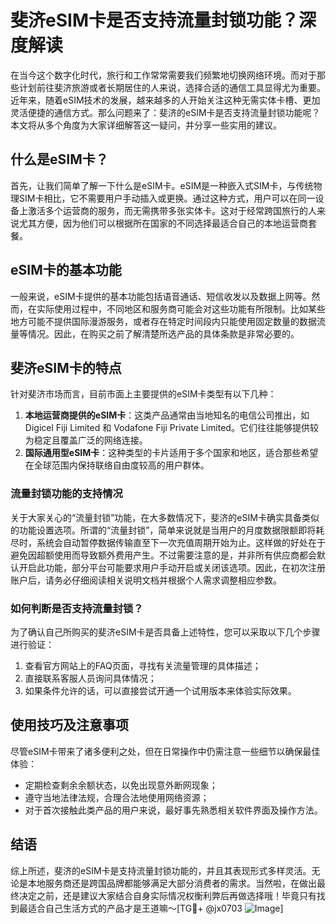 # 斐济eSIM卡是否支持流量封锁功能？深度解读

在当今这个数字化时代，旅行和工作常常需要我们频繁地切换网络环境。而对于那些计划前往斐济旅游或者长期居住的人来说，选择合适的通信工具显得尤为重要。近年来，随着eSIM技术的发展，越来越多的人开始关注这种无需实体卡槽、更加灵活便捷的通信方式。那么问题来了：斐济的eSIM卡是否支持流量封锁功能呢？本文将从多个角度为大家详细解答这一疑问，并分享一些实用的建议。

## 什么是eSIM卡？

首先，让我们简单了解一下什么是eSIM卡。eSIM是一种嵌入式SIM卡，与传统物理SIM卡相比，它不需要用户手动插入或更换。通过这种方式，用户可以在同一设备上激活多个运营商的服务，而无需携带多张实体卡。这对于经常跨国旅行的人来说尤其方便，因为他们可以根据所在国家的不同选择最适合自己的本地运营商套餐。

## eSIM卡的基本功能

一般来说，eSIM卡提供的基本功能包括语音通话、短信收发以及数据上网等。然而，在实际使用过程中，不同地区和服务商可能会对这些功能有所限制。比如某些地方可能不提供国际漫游服务，或者存在特定时间段内只能使用固定数量的数据流量等情况。因此，在购买之前了解清楚所选产品的具体条款是非常必要的。

## 斐济eSIM卡的特点

针对斐济市场而言，目前市面上主要提供的eSIM卡类型有以下几种：
1. **本地运营商提供的eSIM卡**：这类产品通常由当地知名的电信公司推出，如Digicel Fiji Limited 和 Vodafone Fiji Private Limited。它们往往能够提供较为稳定且覆盖广泛的网络连接。
2. **国际通用型eSIM卡**：这种类型的卡片适用于多个国家和地区，适合那些希望在全球范围内保持联络自由度较高的用户群体。

### 流量封锁功能的支持情况

关于大家关心的“流量封锁”功能，在大多数情况下，斐济的eSIM卡确实具备类似的功能设置选项。所谓的“流量封锁”，简单来说就是当用户的月度数据限额即将耗尽时，系统会自动暂停数据传输直至下一次充值周期开始为止。这样做的好处在于避免因超额使用而导致额外费用产生。不过需要注意的是，并非所有供应商都会默认开启此功能，部分平台可能要求用户手动开启或关闭该选项。因此，在初次注册账户后，请务必仔细阅读相关说明文档并根据个人需求调整相应参数。

### 如何判断是否支持流量封锁？

为了确认自己所购买的斐济eSIM卡是否具备上述特性，您可以采取以下几个步骤进行验证：
1. 查看官方网站上的FAQ页面，寻找有关流量管理的具体描述；
2. 直接联系客服人员询问具体情况；
3. 如果条件允许的话，可以直接尝试开通一个试用版本来体验实际效果。

## 使用技巧及注意事项

尽管eSIM卡带来了诸多便利之处，但在日常操作中仍需注意一些细节以确保最佳体验：
- 定期检查剩余余额状态，以免出现意外断网现象；
- 遵守当地法律法规，合理合法地使用网络资源；
- 对于首次接触此类产品的用户来说，最好事先熟悉相关软件界面及操作方法。

## 结语

综上所述，斐济的eSIM卡是支持流量封锁功能的，并且其表现形式多样灵活。无论是本地服务商还是跨国品牌都能够满足大部分消费者的需求。当然啦，在做出最终决定之前，还是建议大家结合自身实际情况权衡利弊后再做选择哦！毕竟只有找到最适合自己生活方式的产品才是王道嘛～[TG💪+ @jx0703 ![Image](https://github.com/user-attachments/assets/dbca1d08-cadb-493c-b0ec-ad6f7a83f270)]